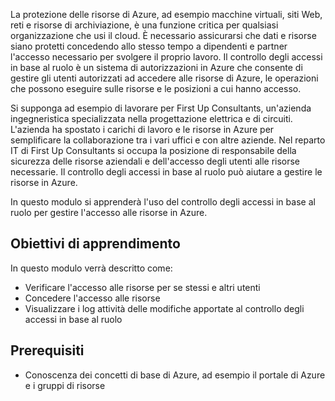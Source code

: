La protezione delle risorse di Azure, ad esempio macchine virtuali, siti Web, reti e risorse di archiviazione, è una funzione critica per qualsiasi organizzazione che usi il cloud. È necessario assicurarsi che dati e risorse siano protetti concedendo allo stesso tempo a dipendenti e partner l'accesso necessario per svolgere il proprio lavoro. Il controllo degli accessi in base al ruolo è un sistema di autorizzazioni in Azure che consente di gestire gli utenti autorizzati ad accedere alle risorse di Azure, le operazioni che possono eseguire sulle risorse e le posizioni a cui hanno accesso.

Si supponga ad esempio di lavorare per First Up Consultants, un'azienda ingegneristica specializzata nella progettazione elettrica e di circuiti. L'azienda ha spostato i carichi di lavoro e le risorse in Azure per semplificare la collaborazione tra i vari uffici e con altre aziende. Nel reparto IT di First Up Consultants si occupa la posizione di responsabile della sicurezza delle risorse aziendali e dell'accesso degli utenti alle risorse necessarie. Il controllo degli accessi in base al ruolo può aiutare a gestire le risorse in Azure.

In questo modulo si apprenderà l'uso del controllo degli accessi in base al ruolo per gestire l'accesso alle risorse in Azure.

## <a name="learning-objectives"></a>Obiettivi di apprendimento

In questo modulo verrà descritto come:

- Verificare l'accesso alle risorse per se stessi e altri utenti
- Concedere l'accesso alle risorse
- Visualizzare i log attività delle modifiche apportate al controllo degli accessi in base al ruolo

## <a name="prerequisites"></a>Prerequisiti

- Conoscenza dei concetti di base di Azure, ad esempio il portale di Azure e i gruppi di risorse
